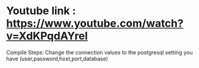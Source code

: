 # Youtube link : https://www.youtube.com/watch?v=XdKPqdAYreI
Compile Steps: Change the connection values to the postgresql setting you have (user,password,host,port,database)
